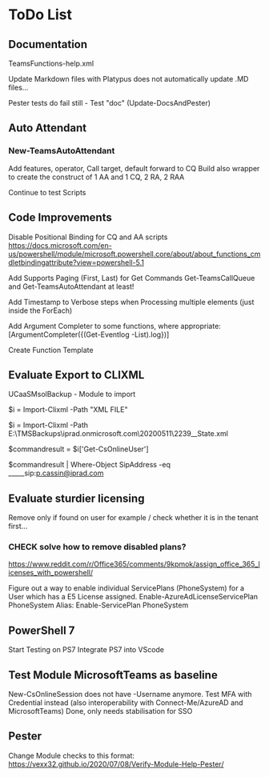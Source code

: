 ﻿# ToDo List

## Documentation

TeamsFunctions-help.xml

Update Markdown files with Platypus does not automatically update .MD files...

Pester tests do fail still - Test "doc" (Update-DocsAndPester)

## Auto Attendant

### New-TeamsAutoAttendant

Add features, operator, Call target, default forward to CQ
Build also wrapper to create the construct of 1 AA and 1 CQ, 2 RA, 2 RAA

Continue to test Scripts

## Code Improvements

Disable Positional Binding for CQ and AA scripts https://docs.microsoft.com/en-us/powershell/module/microsoft.powershell.core/about/about_functions_cmdletbindingattribute?view=powershell-5.1

Add Supports Paging (First, Last) for Get Commands Get-TeamsCallQueue and Get-TeamsAutoAttendant at least!

Add Timestamp to Verbose steps when Processing multiple elements (just inside the ForEach)

Add Argument Completer to some functions, where appropriate: [ArgumentCompleter({(Get-Eventlog -List).log})]

Create Function Template

## Evaluate Export to CLIXML

UCaaSMsolBackup - Module to import

$i = Import-Clixml -Path "XML FILE"

$i = Import-Clixml -Path E:\TMSBackups\iprad.onmicrosoft.com\20200511\2239__State.xml

$commandresult = $i['Get-CsOnlineUser']

$commandresult | Where-Object SipAddress -eq _____sip:p.cassin@iprad.com

## Evaluate sturdier licensing

Remove only if found on user for example / check whether it is in the tenant first...

### CHECK solve how to remove disabled plans?
https://www.reddit.com/r/Office365/comments/9kpmok/assign_office_365_licenses_with_powershell/

Figure out a way to enable individual ServicePlans (PhoneSystem) for a User which has a E5 License assigned.
Enable-AzureAdLicenseServicePlan PhoneSystem
Alias: Enable-ServicePlan PhoneSystem

## PowerShell 7

Start Testing on PS7
Integrate PS7 into VScode

## Test Module MicrosoftTeams as baseline

New-CsOnlineSession does not have -Username anymore. Test MFA with Credential instead (also interoperability with Connect-Me/AzureAD and MicrosoftTeams)
Done, only needs stabilisation for SSO

## Pester

Change Module checks to this format:
https://vexx32.github.io/2020/07/08/Verify-Module-Help-Pester/
